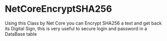 # NetCoreEncryptSHA256

Using this Class by Net Core you can Encrypt SHA256 a text and get back its Digital Sign, this is very useful to secure login and password in a DataBase table
